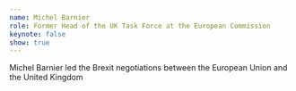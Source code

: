 ```yaml
---
name: Michel Barnier
role: Former Head of the UK Task Force at the European Commission
keynote: false
show: true
---
```


Michel Barnier led the Brexit negotiations between the European Union and the United Kingdom